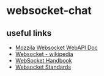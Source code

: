 # websocket-chat

## useful links

- [Mozzila Websocket WebAPI Doc](https://developer.mozilla.org/en-US/docs/Web/API/WebSockets_API)
- [Websocket - wikipedia](https://en.wikipedia.org/wiki/WebSocket)
- [WebSocket Handbook](https://websocket.org/)
- [Websocket Standards](https://websockets.spec.whatwg.org/)
  